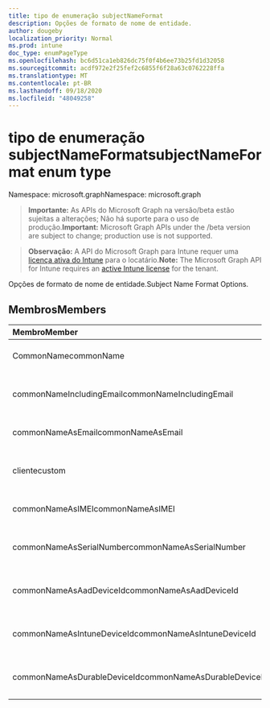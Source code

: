 ```yaml
---
title: tipo de enumeração subjectNameFormat
description: Opções de formato de nome de entidade.
author: dougeby
localization_priority: Normal
ms.prod: intune
doc_type: enumPageType
ms.openlocfilehash: bc6d51ca1eb826dc75f0f4b6ee73b25fd1d32058
ms.sourcegitcommit: acdf972e2f25fef2c6855f6f28a63c0762228ffa
ms.translationtype: MT
ms.contentlocale: pt-BR
ms.lasthandoff: 09/18/2020
ms.locfileid: "48049258"
---
```

# <a name="subjectnameformat-enum-type"></a><span data-ttu-id="8d99b-103">tipo de enumeração subjectNameFormat</span><span class="sxs-lookup"><span data-stu-id="8d99b-103">subjectNameFormat enum type</span></span>

<span data-ttu-id="8d99b-104">Namespace: microsoft.graph</span><span class="sxs-lookup"><span data-stu-id="8d99b-104">Namespace: microsoft.graph</span></span>

> <span data-ttu-id="8d99b-105">**Importante:** As APIs do Microsoft Graph na versão/beta estão sujeitas a alterações; Não há suporte para o uso de produção.</span><span class="sxs-lookup"><span data-stu-id="8d99b-105">**Important:** Microsoft Graph APIs under the /beta version are subject to change; production use is not supported.</span></span>

> <span data-ttu-id="8d99b-106">**Observação:** A API do Microsoft Graph para Intune requer uma [licença ativa do Intune](https://go.microsoft.com/fwlink/?linkid=839381) para o locatário.</span><span class="sxs-lookup"><span data-stu-id="8d99b-106">**Note:** The Microsoft Graph API for Intune requires an [active Intune license](https://go.microsoft.com/fwlink/?linkid=839381) for the tenant.</span></span>

<span data-ttu-id="8d99b-107">Opções de formato de nome de entidade.</span><span class="sxs-lookup"><span data-stu-id="8d99b-107">Subject Name Format Options.</span></span>

## <a name="members"></a><span data-ttu-id="8d99b-108">Membros</span><span class="sxs-lookup"><span data-stu-id="8d99b-108">Members</span></span>
|<span data-ttu-id="8d99b-109">Membro</span><span class="sxs-lookup"><span data-stu-id="8d99b-109">Member</span></span>|<span data-ttu-id="8d99b-110">Valor</span><span class="sxs-lookup"><span data-stu-id="8d99b-110">Value</span></span>|<span data-ttu-id="8d99b-111">Descrição</span><span class="sxs-lookup"><span data-stu-id="8d99b-111">Description</span></span>|
|:---|:---|:---|
|<span data-ttu-id="8d99b-112">CommonName</span><span class="sxs-lookup"><span data-stu-id="8d99b-112">commonName</span></span>|<span data-ttu-id="8d99b-113">,0</span><span class="sxs-lookup"><span data-stu-id="8d99b-113">0</span></span>|<span data-ttu-id="8d99b-114">Nome comum.</span><span class="sxs-lookup"><span data-stu-id="8d99b-114">Common name.</span></span>|
|<span data-ttu-id="8d99b-115">commonNameIncludingEmail</span><span class="sxs-lookup"><span data-stu-id="8d99b-115">commonNameIncludingEmail</span></span>|<span data-ttu-id="8d99b-116">1 </span><span class="sxs-lookup"><span data-stu-id="8d99b-116">1</span></span>|<span data-ttu-id="8d99b-117">Nome comum incluindo email.</span><span class="sxs-lookup"><span data-stu-id="8d99b-117">Common Name Including Email.</span></span>|
|<span data-ttu-id="8d99b-118">commonNameAsEmail</span><span class="sxs-lookup"><span data-stu-id="8d99b-118">commonNameAsEmail</span></span>|<span data-ttu-id="8d99b-119">2 </span><span class="sxs-lookup"><span data-stu-id="8d99b-119">2</span></span>|<span data-ttu-id="8d99b-120">Nome comum como email.</span><span class="sxs-lookup"><span data-stu-id="8d99b-120">Common Name As Email.</span></span>|
|<span data-ttu-id="8d99b-121">cliente</span><span class="sxs-lookup"><span data-stu-id="8d99b-121">custom</span></span>|<span data-ttu-id="8d99b-122">3 </span><span class="sxs-lookup"><span data-stu-id="8d99b-122">3</span></span>|<span data-ttu-id="8d99b-123">Formato de nome de entidade personalizado.</span><span class="sxs-lookup"><span data-stu-id="8d99b-123">Custom subject name format.</span></span>|
|<span data-ttu-id="8d99b-124">commonNameAsIMEI</span><span class="sxs-lookup"><span data-stu-id="8d99b-124">commonNameAsIMEI</span></span>|<span data-ttu-id="8d99b-125">5 </span><span class="sxs-lookup"><span data-stu-id="8d99b-125">5</span></span>|<span data-ttu-id="8d99b-126">Nome comum como IMEI.</span><span class="sxs-lookup"><span data-stu-id="8d99b-126">Common Name As IMEI.</span></span>|
|<span data-ttu-id="8d99b-127">commonNameAsSerialNumber</span><span class="sxs-lookup"><span data-stu-id="8d99b-127">commonNameAsSerialNumber</span></span>|<span data-ttu-id="8d99b-128">6 </span><span class="sxs-lookup"><span data-stu-id="8d99b-128">6</span></span>|<span data-ttu-id="8d99b-129">Nome comum como número de série.</span><span class="sxs-lookup"><span data-stu-id="8d99b-129">Common Name As Serial Number.</span></span>|
|<span data-ttu-id="8d99b-130">commonNameAsAadDeviceId</span><span class="sxs-lookup"><span data-stu-id="8d99b-130">commonNameAsAadDeviceId</span></span>|<span data-ttu-id="8d99b-131">7 </span><span class="sxs-lookup"><span data-stu-id="8d99b-131">7</span></span>|<span data-ttu-id="8d99b-132">Nome comum como número de série.</span><span class="sxs-lookup"><span data-stu-id="8d99b-132">Common Name As Serial Number.</span></span>|
|<span data-ttu-id="8d99b-133">commonNameAsIntuneDeviceId</span><span class="sxs-lookup"><span data-stu-id="8d99b-133">commonNameAsIntuneDeviceId</span></span>|<span data-ttu-id="8d99b-134">8 </span><span class="sxs-lookup"><span data-stu-id="8d99b-134">8</span></span>|<span data-ttu-id="8d99b-135">Nome comum como número de série.</span><span class="sxs-lookup"><span data-stu-id="8d99b-135">Common Name As Serial Number.</span></span>|
|<span data-ttu-id="8d99b-136">commonNameAsDurableDeviceId</span><span class="sxs-lookup"><span data-stu-id="8d99b-136">commonNameAsDurableDeviceId</span></span>|<span data-ttu-id="8d99b-137">9 </span><span class="sxs-lookup"><span data-stu-id="8d99b-137">9</span></span>|<span data-ttu-id="8d99b-138">Nome comum como número de série.</span><span class="sxs-lookup"><span data-stu-id="8d99b-138">Common Name As Serial Number.</span></span>|






